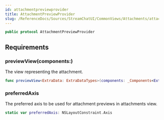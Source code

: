 ```yaml
---
id: attachmentpreviewprovider 
title: AttachmentPreviewProvider
slug: /ReferenceDocs/Sources/StreamChatUI/CommonViews/Attachments/attachmentpreviewprovider
---
```


``` swift
public protocol AttachmentPreviewProvider 
```

## Requirements

### previewView(components:​)

The view representing the attachment.

``` swift
func previewView<ExtraData: ExtraDataTypes>(components: _Components<ExtraData>) -> UIView
```

### preferredAxis

The preferred axis to be used for attachment previews in attachments view.

``` swift
static var preferredAxis: NSLayoutConstraint.Axis 
```
